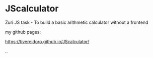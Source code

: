 # JScalculator
Zuri JS task - To build a basic arithmetic calculator without a frontend

my github pages:

https://tivereidoro.github.io/JScalculator/

..
